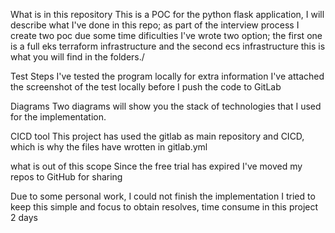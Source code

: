 What is in this repository
This is a POC for the python flask application, I will describe what I've done in this repo; as part of the interview process I create two poc due some time dificulties I've wrote two option; the first one is a full eks terraform infrastructure and the second ecs infrastructure this is what you will find in the folders./

Test Steps
I've tested the program locally for extra information I've attached the screenshot of the test locally before I push the code to GitLab

Diagrams
Two diagrams will show you the stack of technologies that I used for the implementation.

CICD tool
This project has used the gitlab as main repository and CICD, which is why the files have wrotten in gitlab.yml

what is out of this scope
Since the free trial has expired I've moved my repos to GitHub for sharing

Due to some personal work, I could not finish the implementation I tried to keep this simple and focus to obtain  resolves, time consume  in this project  2 days  
